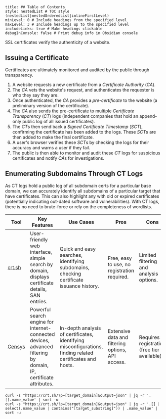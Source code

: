 ```table-of-contents
title: ## Table of Contents
style: nestedList # TOC style (nestedList|nestedOrderedList|inlineFirstLevel)
minLevel: 0 # Include headings from the specified level
maxLevel: 3 # Include headings up to the specified level
includeLinks: true # Make headings clickable
debugInConsole: false # Print debug info in Obsidian console
```
SSL certificates verify the authenticity of a website. 

## Issuing a Certificate
Certificates are ultimately monitored and audited by the public through transparency.
1. A website requests a new certificate from a *Certificate Authority* (*CA*).
2. The *CA* vets the website's request, and authenticates the requester is who they say they are.
3. Once authenticated, the *CA* provides a *pre-certificate* to the website (a preliminary version of the certificate).
4. The *CA* also sends the pre-certificate to multiple *Certificate Transparency* (*CT*) logs (independent companies that hold an append-only public log of all issued certificates).
5. The *CT*s then send back a *Signed Certificate Timestamp* (*SCT*), confirming the certificate has been added to the logs. These *SCT*s are then added to make the final certificate.
6. A user's browser verifies these *SCT*s by checking the logs for their accuracy and warns a user if they fail.
7. The public is then able to monitor and audit these *CT* logs for suspicious certificates and notify *CA*s for investigations.

## Enumerating Subdomains Through CT Logs
As CT logs hold a public log of all subdomain certs for a particular base domain, we can accurately identify all subdomains of a particular target that have certificates. This can also highlight any with old or expired certificates (potentially indicating out-dated software and vulnerabilities). With CT logs, there is no need to brute-force or rely on the completeness of wordlists.

|Tool|Key Features|Use Cases|Pros|Cons|
|---|---|---|---|---|
|[crt.sh](https://crt.sh/)|User-friendly web interface, simple search by domain, displays certificate details, SAN entries.|Quick and easy searches, identifying subdomains, checking certificate issuance history.|Free, easy to use, no registration required.|Limited filtering and analysis options.|
|[Censys](https://search.censys.io/)|Powerful search engine for internet-connected devices, advanced filtering by domain, IP, certificate attributes.|In-depth analysis of certificates, identifying misconfigurations, finding related certificates and hosts.|Extensive data and filtering options, API access.|Requires registration (free tier available).|

```shell
curl -s "https://crt.sh/?p=[target_domain]&output=json" | jq -r '.[].name_value' | sort -u
curl -s "https://crt.sh/?p=[target_domain]&output=json" | jq -r '.[] | select(.name_value | contains("[target_substring]")) | .name_value' | sort -u
```
